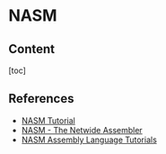 # NASM

## Content

[toc]

## References

-   [NASM Tutorial](https://cs.lmu.edu/~ray/notes/nasmtutorial/)
-   [NASM - The Netwide Assembler](https://www.nasm.us/doc/)
-   [NASM Assembly Language Tutorials](https://asmtutor.com/)
